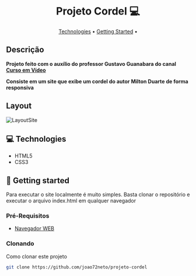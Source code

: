 <h1 align="center" style="font-weight: bold;">Projeto Cordel 💻</h1>

<p align="center">
 <a href="#tech">Technologies</a> • 
 <a href="#started">Getting Started</a> • 
</p>

<h2>Descrição</h2>

<p align="left">
    <b>Projeto feito com o auxílio do professor Gustavo Guanabara do canal 
    <a href="https://www.youtube.com/user/cursosemvideo" target="_blank">Curso em Vídeo</a>
    </b>
</p>
<p align="left">
    <b>Consiste em um site que exibe um cordel do autor Milton Duarte de forma responsiva</b>
</p>

<h2>Layout</h2>

![LayoutSite](https://github.com/user-attachments/assets/4635bc58-3090-4883-a0b1-700178115d27)



<h2 id="technologies">💻 Technologies</h2>

- HTML5
- CSS3

<h2 id="started">🚀 Getting started</h2>

Para executar o site localmente é muito simples. Basta clonar o repositório e executar o arquivo index.html em qualquer navegador

<h3>Pré-Requisitos</h3>

- [Navegador WEB](https://www.google.com/intl/pt-BR/chrome/)


<h3>Clonando</h3>

Como clonar este projeto

```bash
git clone https://github.com/joao72neto/projeto-cordel
```

